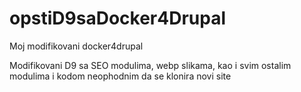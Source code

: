 # opstiD9saDocker4Drupal
Moj modifikovani docker4drupal

Modifikovani D9 sa SEO modulima, webp slikama, kao i svim ostalim modulima i kodom neophodnim da se klonira novi site
